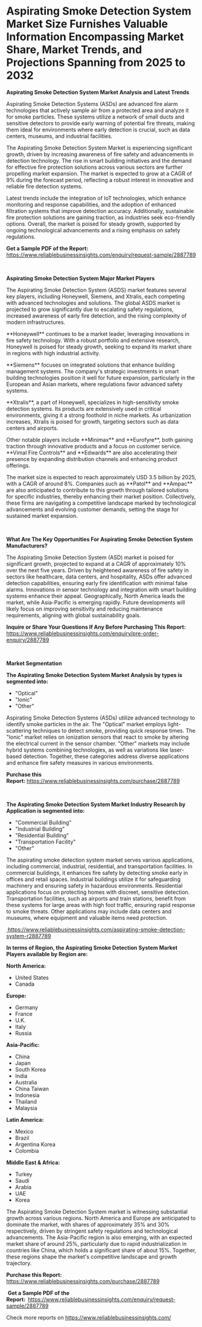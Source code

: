 <p><h1>Aspirating Smoke Detection System Market Size Furnishes Valuable Information Encompassing Market Share, Market Trends, and Projections Spanning from 2025 to 2032</h1></p><p><strong>Aspirating Smoke Detection System Market Analysis and Latest Trends</strong></p>
<p><p>Aspirating Smoke Detection Systems (ASDs) are advanced fire alarm technologies that actively sample air from a protected area and analyze it for smoke particles. These systems utilize a network of small ducts and sensitive detectors to provide early warning of potential fire threats, making them ideal for environments where early detection is crucial, such as data centers, museums, and industrial facilities.</p><p>The Aspirating Smoke Detection System Market is experiencing significant growth, driven by increasing awareness of fire safety and advancements in detection technology. The rise in smart building initiatives and the demand for effective fire protection solutions across various sectors are further propelling market expansion. The market is expected to grow at a CAGR of 9% during the forecast period, reflecting a robust interest in innovative and reliable fire detection systems.</p><p>Latest trends include the integration of IoT technologies, which enhance monitoring and response capabilities, and the adoption of enhanced filtration systems that improve detection accuracy. Additionally, sustainable fire protection solutions are gaining traction, as industries seek eco-friendly options. Overall, the market is poised for steady growth, supported by ongoing technological advancements and a rising emphasis on safety regulations.</p></p>
<p><strong>Get a Sample PDF of the Report:&nbsp;</strong> <a href="https://www.reliablebusinessinsights.com/enquiry/request-sample/2887789?utm_campaign=3362&utm_medium=2&utm_source=Github&utm_content=ia&utm_term=14032025&utm_id=aspirating-smoke-detection-system">https://www.reliablebusinessinsights.com/enquiry/request-sample/2887789</a></p>
<p>&nbsp;</p>
<p><strong>Aspirating Smoke Detection System Major Market Players</strong></p>
<p><p>The Aspirating Smoke Detection System (ASDS) market features several key players, including Honeywell, Siemens, and Xtralis, each competing with advanced technologies and solutions. The global ASDS market is projected to grow significantly due to escalating safety regulations, increased awareness of early fire detection, and the rising complexity of modern infrastructures.</p><p>**Honeywell** continues to be a market leader, leveraging innovations in fire safety technology. With a robust portfolio and extensive research, Honeywell is poised for steady growth, seeking to expand its market share in regions with high industrial activity.</p><p>**Siemens** focuses on integrated solutions that enhance building management systems. The company's strategic investments in smart building technologies position it well for future expansion, particularly in the European and Asian markets, where regulations favor advanced safety systems.</p><p>**Xtralis**, a part of Honeywell, specializes in high-sensitivity smoke detection systems. Its products are extensively used in critical environments, giving it a strong foothold in niche markets. As urbanization increases, Xtralis is poised for growth, targeting sectors such as data centers and airports.</p><p>Other notable players include **Minimax** and **Eurofyre**, both gaining traction through innovative products and a focus on customer service. **Vimal Fire Controls** and **Edwards** are also accelerating their presence by expanding distribution channels and enhancing product offerings.</p><p>The market size is expected to reach approximately USD 3.5 billion by 2025, with a CAGR of around 8%. Companies such as **Patol** and **Ampac** are also anticipated to contribute to this growth through tailored solutions for specific industries, thereby enhancing their market position. Collectively, these firms are navigating a competitive landscape marked by technological advancements and evolving customer demands, setting the stage for sustained market expansion.</p></p>
<p>&nbsp;</p>
<p><strong>What Are The Key Opportunities For Aspirating Smoke Detection System Manufacturers?</strong></p>
<p><p>The Aspirating Smoke Detection System (ASD) market is poised for significant growth, projected to expand at a CAGR of approximately 10% over the next five years. Driven by heightened awareness of fire safety in sectors like healthcare, data centers, and hospitality, ASDs offer advanced detection capabilities, ensuring early fire identification with minimal false alarms. Innovations in sensor technology and integration with smart building systems enhance their appeal. Geographically, North America leads the market, while Asia-Pacific is emerging rapidly. Future developments will likely focus on improving sensitivity and reducing maintenance requirements, aligning with global sustainability goals.</p></p>
<p><strong>Inquire or Share Your Questions If Any Before Purchasing This Report:</strong> <a href="https://www.reliablebusinessinsights.com/enquiry/pre-order-enquiry/2887789?utm_campaign=3362&utm_medium=2&utm_source=Github&utm_content=ia&utm_term=14032025&utm_id=aspirating-smoke-detection-system">https://www.reliablebusinessinsights.com/enquiry/pre-order-enquiry/2887789</a></p>
<p>&nbsp;</p>
<p><strong>Market Segmentation</strong></p>
<p><strong>The Aspirating Smoke Detection System Market Analysis by types is segmented into:</strong></p>
<p><ul><li>"Optical"</li><li>"Ionic"</li><li>"Other"</li></ul></p>
<p><p>Aspirating Smoke Detection Systems (ASDs) utilize advanced technology to identify smoke particles in the air. The "Optical" market employs light-scattering techniques to detect smoke, providing quick response times. The "Ionic" market relies on ionization sensors that react to smoke by altering the electrical current in the sensor chamber. "Other" markets may include hybrid systems combining technologies, as well as variations like laser-based detection. Together, these categories address diverse applications and enhance fire safety measures in various environments.</p></p>
<p><strong>Purchase this Report:&nbsp;</strong><a href="https://www.reliablebusinessinsights.com/purchase/2887789?utm_campaign=3362&utm_medium=2&utm_source=Github&utm_content=ia&utm_term=14032025&utm_id=aspirating-smoke-detection-system">https://www.reliablebusinessinsights.com/purchase/2887789</a></p>
<p>&nbsp;</p>
<p><strong>The Aspirating Smoke Detection System Market Industry Research by Application is segmented into:</strong></p>
<p><ul><li>"Commercial Building"</li><li>"Industrial Building"</li><li>"Residential Building"</li><li>"Transportation Facility"</li><li>"Other"</li></ul></p>
<p><p>The aspirating smoke detection system market serves various applications, including commercial, industrial, residential, and transportation facilities. In commercial buildings, it enhances fire safety by detecting smoke early in offices and retail spaces. Industrial buildings utilize it for safeguarding machinery and ensuring safety in hazardous environments. Residential applications focus on protecting homes with discreet, sensitive detection. Transportation facilities, such as airports and train stations, benefit from these systems for large areas with high foot traffic, ensuring rapid response to smoke threats. Other applications may include data centers and museums, where equipment and valuable items need protection.</p></p>
<p><a href="https://www.reliablebusinessinsights.com/aspirating-smoke-detection-system-r2887789?utm_campaign=3362&utm_medium=2&utm_source=Github&utm_content=ia&utm_term=14032025&utm_id=aspirating-smoke-detection-system">&nbsp;https://www.reliablebusinessinsights.com/aspirating-smoke-detection-system-r2887789</a></p>
<p><strong>In terms of Region, the Aspirating Smoke Detection System Market Players available by Region are:</strong></p>
<p>
    <p> <strong> North America: </strong>
        <ul>
            <li>United States</li>
            <li>Canada</li>
        </ul>
        </p> 
    <p> <strong> Europe: </strong>
        <ul>
            <li>Germany</li>
            <li>France</li>
            <li>U.K.</li>
            <li>Italy</li>
            <li>Russia</li>
        </ul>
        </p> 
    <p> <strong> Asia-Pacific: </strong>
        <ul>
            <li>China</li>
            <li>Japan</li>
            <li>South Korea</li>
            <li>India</li>
            <li>Australia</li>
            <li>China Taiwan</li>
            <li>Indonesia</li>
            <li>Thailand</li>
            <li>Malaysia</li>
        </ul>
        </p> 
    <p> <strong> Latin America: </strong>
        <ul>
            <li>Mexico</li>
            <li>Brazil</li>
            <li>Argentina Korea</li>
            <li>Colombia</li>
        </ul>
        </p> 
    <p> <strong> Middle East & Africa: </strong>
        <ul>
            <li>Turkey</li>
            <li>Saudi</li>
            <li>Arabia</li>
            <li>UAE</li>
            <li>Korea</li>
        </ul>
    </p>
    </p>
<p><p>The Aspirating Smoke Detection System market is witnessing substantial growth across various regions. North America and Europe are anticipated to dominate the market, with shares of approximately 35% and 30% respectively, driven by stringent safety regulations and technological advancements. The Asia-Pacific region is also emerging, with an expected market share of around 25%, particularly due to rapid industrialization in countries like China, which holds a significant share of about 15%. Together, these regions shape the market's competitive landscape and growth trajectory.</p></p>
<p><strong>Purchase this Report: </strong><a href="https://www.reliablebusinessinsights.com/purchase/2887789?utm_campaign=3362&utm_medium=2&utm_source=Github&utm_content=ia&utm_term=14032025&utm_id=aspirating-smoke-detection-system">https://www.reliablebusinessinsights.com/purchase/2887789</a></p>
<p>&nbsp;<strong>Get a Sample PDF of the Report:&nbsp;&nbsp;</strong><a href="https://www.reliablebusinessinsights.com/enquiry/request-sample/2887789?utm_campaign=3362&utm_medium=2&utm_source=Github&utm_content=ia&utm_term=14032025&utm_id=aspirating-smoke-detection-system">https://www.reliablebusinessinsights.com/enquiry/request-sample/2887789</a></p>
<p><strong></strong></p>
<p>Check more reports on <a href="https://www.reliablebusinessinsights.com/?utm_campaign=3362&utm_medium=2&utm_source=Github&utm_content=ia&utm_term=14032025&utm_id=aspirating-smoke-detection-system">https://www.reliablebusinessinsights.com/</a></p>
